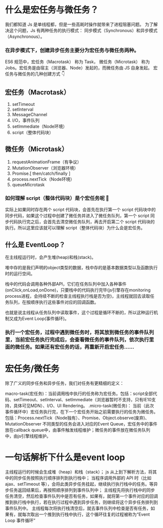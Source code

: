 # 什么是宏任务与微任务？
我们都知道 Js 是单线程都，但是一些高耗时操作就带来了进程阻塞问题。
为了解决这个问题，Js 有两种任务的执行模式：
同步模式（Synchronous）和异步模式（Asynchronous）。

### 在异步模式下，创建异步任务主要分为**宏任务**与**微任务**两种。
ES6 规范中，宏任务（Macrotask） 称为 Task， 微任务（Microtask） 称为 Jobs。宏任务是由宿主（浏览器、Node）发起的，而微任务由 JS 自身发起。
宏任务与微任务的几种创建方式 👇

## 宏任务（Macrotask）
1. setTimeout
2. setInterval
3. MessageChannel
4. I/O，事件队列
5. setImmediate（Node环境）
6. script（整体代码块）

## 微任务（Microtask）
1. requestAnimationFrame（有争议）
2. MutationObserver（浏览器环境）
3. Promise.[ then/catch/finally ]
4. process.nextTick（Node环境）
5. queueMicrotask

### 如何理解 script（整体代码块）是个宏任务呢 🤔
实际上如果同时存在两个 script 代码块，会首先在执行第一个 script 代码块中的同步代码，如果这个过程中创建了微任务并进入了微任务队列，第一个 script 同步代码执行完之后，会首先去清空微任务队列，再去开启第二个 script 代码块的执行。所以这里应该就可以理解 script（整体代码块）为什么会是宏任务。

## 什么是 EventLoop？
在主线程运行时，会产生堆(heap)和栈(stack)。

堆中存的是我们声明的object类型的数据，栈中存的是基本数据类型以及函数执行时的运行空间。

栈中的代码会调用各种外部API，它们在任务队列中加入各种事件(onClick,onLoad,onDone)，只要栈中的代码执行完毕(js引擎存在monitoring process进程，会持续不断的检查主线程执行栈是否为空)，主线程就回去读取任务队列，在按顺序执行这些事件对应的回调函数。

也就是说主线程从任务队列中读取事件，这个过程是循环不断的，所以这种运行机制又成为Event Loop(事件循环)。

### 执行一个宏任务，过程中遇到微任务时，将其放到微任务的事件队列里，当前宏任务执行完成后，会查看微任务的事件队列，依次执行里面的微任务。如果还有宏任务的话，再重新开启宏任务……


# 宏任务/微任务

除了广义的同步任务和异步任务，我们对任务有更精细的定义：

macro-task(宏任务)：当前调用栈中执行的任务称为宏任务。包括：script全部代码、setTimeout、setInterval、setImmediate（浏览器暂时不支持，只有IE10支持，具体可见MDN）、I/O、UI Rendering。
.micro-task(微任务)： 当前（此次事件循环中）宏任务执行完，在下一个宏任务开始之前需要执行的任务为微任务。包括：Process.nextTick（Node独有）、Promise、Object.observe(废弃)、MutationObserver
不同类型的任务会进入对应的Event Queue，宏任务中的事件放在callback queue中，由事件触发线程维护；微任务的事件放在微任务队列中，由js引擎线程维护。

# 一句话解析下什么是event loop

主线程运行的时候会生成堆（heap）和栈（stack）；
js 从上到下解析方法，将其中的同步任务按照执行顺序排列到执行栈中；
当程序调用外部的 API 时（比如 ajax、setTimeout 等），会将此类异步任务挂起，继续执行执行栈中的任务。等异步任务返回结果后，再按照顺序排列到事件队列中；
主线程先将执行栈中的同步任务清空，然后检查事件队列中是否有任务，如果有，就将第一个事件对应的回调推到执行栈中执行，若在执行过程中遇到异步任务，则继续将这个异步任务排列到事件队列中。
主线程每次将执行栈清空后，就去事件队列中检查是否有任务，如果有，就每次取出一个推到执行栈中执行，这个循环往复的过程被称为“Event Loop 事件循环”